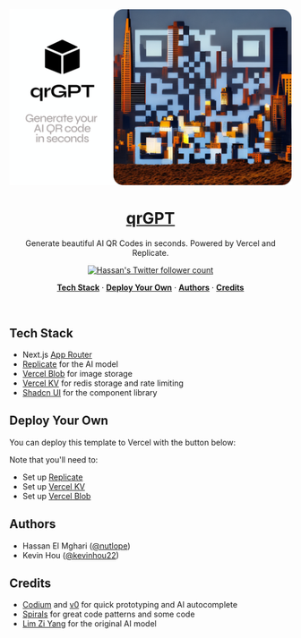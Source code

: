 <a href="https://qrGPT.io">
  <img alt="QrGPT – Generate beautiful AI QR Codes in seconds." src="/public/og-image.png">
  <h1 align="center">qrGPT</h1>
</a>

<p align="center">
  Generate beautiful AI QR Codes in seconds. Powered by Vercel and Replicate.
</p>

<!-- <p align="center">
  <a href="https://twitter.com/nutlope">
    <img src="https://img.shields.io/twitter/follow/steventey?style=flat&label=nutlope&logo=twitter&color=0bf&logoColor=fff" alt="Hassan's Twitter follower count" />
  </a>
  <a href="https://twitter.com/kevinhou22">
    <img src="https://img.shields.io/twitter/follow/steventey?style=flat&label=kevinhou22&logo=twitter&color=0bf&logoColor=fff" alt="Kevin's Twitter follower count" />
  </a>
</p> -->
<p align="center">
  <a href="https://codeium.com?repo_name=nutlope%2Fqrgpt">
    <img src="https://codeium.com/badges/main" alt="Hassan's Twitter follower count" />
  </a>
</p>

<p align="center">
  <a href="#tech-stack"><strong>Tech Stack</strong></a> ·
  <a href="#deploy-your-own"><strong>Deploy Your Own</strong></a> ·
  <a href="#authors"><strong>Authors</strong></a> ·
  <a href="#credits"><strong>Credits</strong></a>
</p>
<br/>

## Tech Stack

- Next.js [App Router](https://nextjs.org/docs/app)
- [Replicate](https://replicate.com/) for the AI model
- [Vercel Blob](https://vercel.com/storage/blob) for image storage
- [Vercel KV](https://vercel.com/storage/kv) for redis storage and rate limiting
- [Shadcn UI](https://ui.shadcn.com/) for the component library

## Deploy Your Own

You can deploy this template to Vercel with the button below:

<!-- [![Deploy with Vercel](https://vercel.com/button)](https://stey.me/spirals-deploy) -->

Note that you'll need to:

- Set up [Replicate](https://replicate.com)
- Set up [Vercel KV](https://vercel.com/docs/storage/vercel-kv/quickstart)
- Set up [Vercel Blob](https://vercel.com/docs/storage/vercel-blob/quickstart)

## Authors

- Hassan El Mghari ([@nutlope](https://twitter.com/steventey))
- Kevin Hou ([@kevinhou22](https://twitter.com/kevinhou22))

## Credits

- [Codium](https://codeium.com?repo_name=nutlope%2Fqrgpt) and [v0](https://v0.dev/) for quick prototyping and AI autocomplete
- [Spirals](https://spirals.vercel.app/) for great code patterns and some code
- [Lim Zi Yang](https://github.com/ZYLIM0702) for the original AI model
